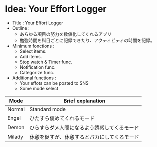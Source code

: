 # Idea: Your Effort Logger

- Title : Your Effort Logger
- Outline : 
  - あらゆる項目の努力を数値化してくれるアプリ
  - 勉強時間を科目ごとに記録できたり、アクティビティの時間を記録。
- Minimum fonctions : 
  - Select items. 
  - Add items.
  - Stop watch & Timer func. 
  - Notification func.
  - Categorize func.
- Additional functions : 
  - Your effots can be posted to SNS
  - Some mode select

|Mode|Brief explanation|
|---|---|
| Normal  | Standard mode 
| Engel   | ひたすら褒めてくれるモード 
| Demon   | ひらすらダメ人間になるよう誘惑してくるモード
| Milady  | 休憩を促すが、休憩するとバカにしてくるモード
  
  